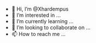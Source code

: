- 👋 Hi, I’m @Xhardempus
- 👀 I’m interested in ...
- 🌱 I’m currently learning ...
- 💞️ I’m looking to collaborate on ...
- 📫 How to reach me ...

<!---
Xhardempus/Xhardempus is a ✨ special ✨ repository because its `README.md` (this file) appears on your GitHub profile.
You can click the Preview link to take a look at your changes.
--->
